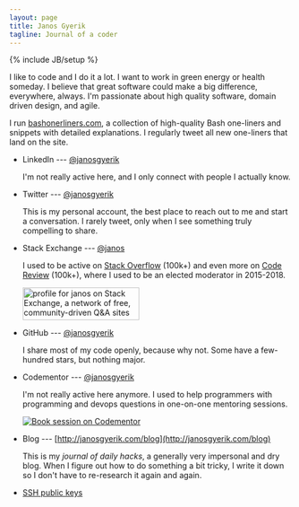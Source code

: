 ```yaml
---
layout: page
title: Janos Gyerik
tagline: Journal of a coder
---
```

{% include JB/setup %}

I like to code and I do it a lot.
I want to work in green energy or health someday.
I believe that great software could make a big difference, everywhere, always.
I'm passionate about high quality software, domain driven design, and agile.

I run [bashonerliners.com](https://www.bashoneliners.com),
a collection of high-quality Bash one-liners and snippets with detailed explanations.
I regularly tweet all new one-liners that land on the site.

- LinkedIn --- [@janosgyerik](https://www.linkedin.com/in/janosgyerik/)

  I'm not really active here, and I only connect with people I actually know.

- Twitter --- [@janosgyerik](https://twitter.com/janosgyerik)

  This is my personal account, the best place to reach out to me and start a conversation.
  I rarely tweet, only when I see something truly compelling to share.

- Stack Exchange --- [@janos](http://stackexchange.com/users/322516)

  I used to be active on [Stack Overflow](http://stackoverflow.com/users/641955/janos) (100k+)
  and even more on [Code Review](http://codereview.stackexchange.com/users/12390/janos) (100k+),
  where I used to be an elected moderator in 2015-2018.

  <a href="http://stackexchange.com/users/322516/janos"><img src="http://stackexchange.com/users/flair/322516.png" width="208" height="58" alt="profile for janos on Stack Exchange, a network of free, community-driven Q&amp;A sites" title="profile for janos on Stack Exchange, a network of free, community-driven Q&amp;A sites" /></a>

- GitHub --- [@janosgyerik](https://github.com/janosgyerik)

  I share most of my code openly, because why not. Some have a few-hundred stars, but nothing major.

- Codementor --- [@janosgyerik](https://www.codementor.io/@janosgyerik?refer=homepage)

  I'm not really active here anymore.
  I used to help programmers with programming and devops questions in one-on-one mentoring sessions.

  <a href="https://www.codementor.io/@janosgyerik?refer=badge"><img src="https://cdn.codementor.io/badges/book_session_github.svg" alt="Book session on Codementor" style="max-width:100%" /></a>

- Blog --- [http://janosgyerik.com/blog](http://janosgyerik.com/blog)

  This is my *journal of daily hacks*, a generally very impersonal and dry blog.
  When I figure out how to do something a bit tricky,
  I write it down so I don't have to re-research it again and again.

- [SSH public keys](https://github.com/janosgyerik.keys)

<!--
If you appreciate my open source work, apps, tools,
you can make a small donation through PayPal:

<form action="https://www.paypal.com/cgi-bin/webscr" method="post" target="_top">
<input type="hidden" name="cmd" value="_s-xclick">
<input type="hidden" name="hosted_button_id" value="JMG95JHR9DLQU">
<input type="image" src="https://www.paypalobjects.com/en_US/i/btn/btn_donate_LG.gif" border="0" name="submit" alt="PayPal - The safer, easier way to pay online!">
<img alt="" border="0" src="https://www.paypalobjects.com/en_US/i/scr/pixel.gif" width="1" height="1">
</form>
-->
